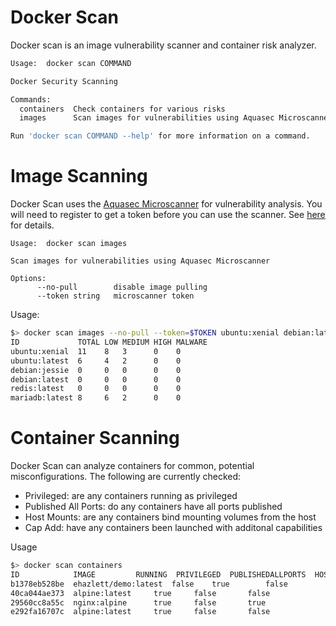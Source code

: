# Docker Scan
Docker scan is an image vulnerability scanner and container risk analyzer.

```bash
Usage:  docker scan COMMAND

Docker Security Scanning

Commands:
  containers  Check containers for various risks
  images      Scan images for vulnerabilities using Aquasec Microscanner

Run 'docker scan COMMAND --help' for more information on a command.
```

# Image Scanning
Docker Scan uses the [Aquasec Microscanner](https://github.com/aquasecurity/microscanner) for vulnerability analysis.  You will need to register to get a token before you can use the scanner.  See [here](https://github.com/aquasecurity/microscanner#registering-for-a-token) for details.

```
Usage:  docker scan images

Scan images for vulnerabilities using Aquasec Microscanner

Options:
      --no-pull        disable image pulling
      --token string   microscanner token
```

Usage:

```bash
$> docker scan images --no-pull --token=$TOKEN ubuntu:xenial debian:latest redis:latest ubuntu:latest debian:jessie mariadb:latest
ID             TOTAL LOW MEDIUM HIGH MALWARE
ubuntu:xenial  11    8   3      0    0
ubuntu:latest  6     4   2      0    0
debian:jessie  0     0   0      0    0
debian:latest  0     0   0      0    0
redis:latest   0     0   0      0    0
mariadb:latest 8     6   2      0    0
```

# Container Scanning
Docker Scan can analyze containers for common, potential misconfigurations.  The following are currently checked:

- Privileged: are any containers running as privileged
- Published All Ports: do any containers have all ports published
- Host Mounts: are any containers bind mounting volumes from the host
- Cap Add: have any containers been launched with additonal capabilities

Usage

```bash
$> docker scan containers
ID            IMAGE			RUNNING  PRIVILEGED  PUBLISHEDALLPORTS  HOSTMOUNTS  CAPADD
b1378eb528be  ehazlett/demo:latest	false    true        false              2
40ca044ae373  alpine:latest		true     false       false              1           NET_ADMIN,MKNOD,KILL
29560cc8a55c  nginx:alpine		true     false       true               0
e292fa16707c  alpine:latest		true     false       false              1           NET_ADMIN
```
